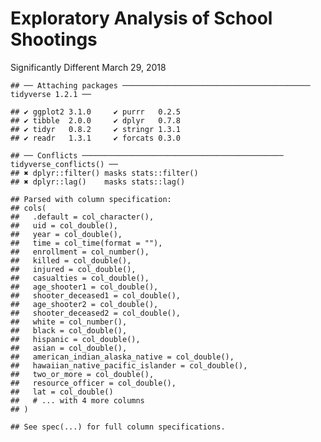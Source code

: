 Exploratory Analysis of School Shootings
================
Significantly Different
March 29, 2018

    ## ── Attaching packages ────────────────────────────────────────── tidyverse 1.2.1 ──

    ## ✔ ggplot2 3.1.0     ✔ purrr   0.2.5
    ## ✔ tibble  2.0.0     ✔ dplyr   0.7.8
    ## ✔ tidyr   0.8.2     ✔ stringr 1.3.1
    ## ✔ readr   1.3.1     ✔ forcats 0.3.0

    ## ── Conflicts ───────────────────────────────────────────── tidyverse_conflicts() ──
    ## ✖ dplyr::filter() masks stats::filter()
    ## ✖ dplyr::lag()    masks stats::lag()

    ## Parsed with column specification:
    ## cols(
    ##   .default = col_character(),
    ##   uid = col_double(),
    ##   year = col_double(),
    ##   time = col_time(format = ""),
    ##   enrollment = col_number(),
    ##   killed = col_double(),
    ##   injured = col_double(),
    ##   casualties = col_double(),
    ##   age_shooter1 = col_double(),
    ##   shooter_deceased1 = col_double(),
    ##   age_shooter2 = col_double(),
    ##   shooter_deceased2 = col_double(),
    ##   white = col_number(),
    ##   black = col_double(),
    ##   hispanic = col_double(),
    ##   asian = col_double(),
    ##   american_indian_alaska_native = col_double(),
    ##   hawaiian_native_pacific_islander = col_double(),
    ##   two_or_more = col_double(),
    ##   resource_officer = col_double(),
    ##   lat = col_double()
    ##   # ... with 4 more columns
    ## )

    ## See spec(...) for full column specifications.
